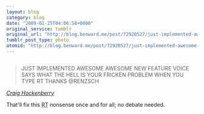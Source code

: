 ```yaml
---
layout: blog
category: blog
date: "2009-01-25T04:06:58+0000"
original_service: tumblr
original_url: "http://blog.benward.me/post/72920527/just-implemented-awesome-awesome-new-feature"
tumblr_post_type: photo
atomid: "http://blog.benward.me/post/72920527/just-implemented-awesome-awesome-new-feature"
---
```

<figure class="photo">
  <img src="http://benward.me/res/tumblr/media/72920527/0.jpg" alt="">
</figure>

> JUST IMPLEMENTED AWESOME
> AWESOME NEW FEATURE VOICE
> SAYS WHAT THE HELL IS YOUR
> FRICKEN PROBLEM WHEN YOU TYPE 
> RT THANKS @RENZSCH

<cite><a href='http://twitter.com/chockenberry/status/1143612672'>Craig Hockenberry</a></cite>

That'll fix this <abbr title='retweet'>RT</abbr> nonsense once and for all; no debate needed.